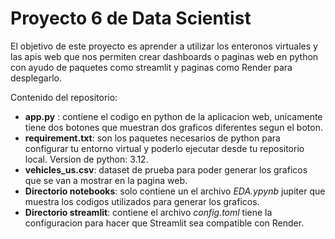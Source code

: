 #  Proyecto 6 de Data Scientist
El objetivo de este proyecto es aprender a utilizar los enteronos virtuales y las apis web que nos permiten crear dashboards o paginas web en python con ayudo de paquetes como streamlit y paginas como Render para desplegarlo.

Contenido del repositorio:
-    **app.py** : contiene el codigo en python de la aplicacion web, unicamente tiene dos botones que muestran dos graficos diferentes segun el boton.
- **requirement.txt**: son los paquetes necesarios de python para configurar tu entorno virtual y poderlo ejecutar desde tu repositorio local. Version de python: 3.12.
- **vehicles_us.csv**: dataset de prueba para poder generar los graficos que se van a mostrar en la pagina web.
- **Directorio notebooks**: solo contiene un el archivo *EDA.ypynb* jupiter que muestra los codigos utilizados para generar los graficos.
- **Directorio streamlit**: contiene el archivo *config.toml* tiene la configuracion para hacer que Streamlit sea compatible con Render.